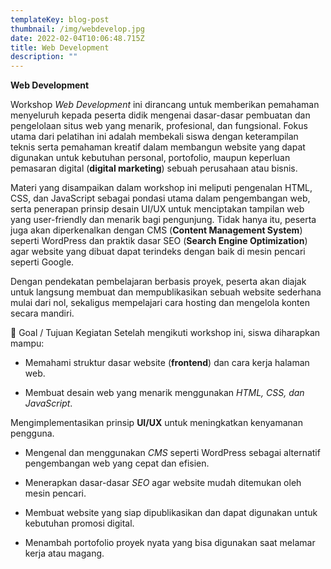 ```yaml
---
templateKey: blog-post
thumbnail: /img/webdevelop.jpg
date: 2022-02-04T10:06:48.715Z
title: Web Development
description: ""
---
```



**Web Development**

Workshop *Web Development* ini dirancang untuk memberikan pemahaman menyeluruh kepada peserta didik mengenai dasar-dasar pembuatan dan pengelolaan situs web yang menarik, profesional, dan fungsional. Fokus utama dari pelatihan ini adalah membekali siswa dengan keterampilan teknis serta pemahaman kreatif dalam membangun website yang dapat digunakan untuk kebutuhan personal, portofolio, maupun keperluan pemasaran digital (**digital marketing**) sebuah perusahaan atau bisnis.

Materi yang disampaikan dalam workshop ini meliputi pengenalan HTML, CSS, dan JavaScript sebagai pondasi utama dalam pengembangan web, serta penerapan prinsip desain UI/UX untuk menciptakan tampilan web yang user-friendly dan menarik bagi pengunjung. Tidak hanya itu, peserta juga akan diperkenalkan dengan CMS (**Content Management System**) seperti WordPress dan praktik dasar SEO (**Search Engine Optimization**) agar website yang dibuat dapat terindeks dengan baik di mesin pencari seperti Google.

Dengan pendekatan pembelajaran berbasis proyek, peserta akan diajak untuk langsung membuat dan mempublikasikan sebuah website sederhana mulai dari nol, sekaligus mempelajari cara hosting dan mengelola konten secara mandiri.

🎯 Goal / Tujuan Kegiatan
Setelah mengikuti workshop ini, siswa diharapkan mampu:

- Memahami struktur dasar website (**frontend**) dan cara kerja halaman web.

- Membuat desain web yang menarik menggunakan *HTML, CSS, dan JavaScript*.

Mengimplementasikan prinsip **UI/UX** untuk meningkatkan kenyamanan pengguna.

- Mengenal dan menggunakan *CMS* seperti WordPress sebagai alternatif pengembangan web yang cepat dan efisien.

- Menerapkan dasar-dasar *SEO* agar website mudah ditemukan oleh mesin pencari.

- Membuat website yang siap dipublikasikan dan dapat digunakan untuk kebutuhan promosi digital.

- Menambah portofolio proyek nyata yang bisa digunakan saat melamar kerja atau magang.

